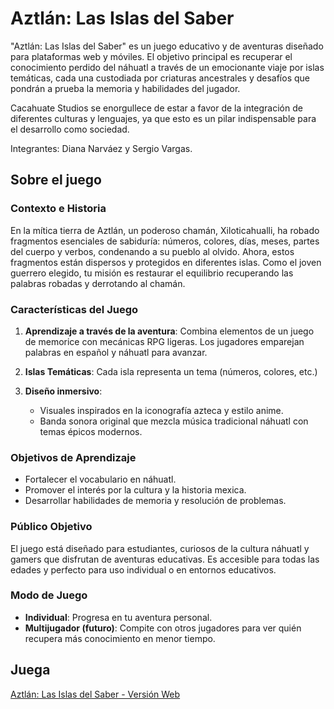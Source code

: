 # Aztlán: Las Islas del Saber

"Aztlán: Las Islas del Saber" es un juego educativo y de aventuras diseñado para plataformas web y móviles. El objetivo principal es recuperar el conocimiento perdido del náhuatl a través de un emocionante viaje por islas temáticas, cada una custodiada por criaturas ancestrales y desafíos que pondrán a prueba la memoria y habilidades del jugador.

Cacahuate Studios se enorgullece de estar a favor de la integración de diferentes culturas y lenguajes, ya que esto es un pilar indispensable para el desarrollo como sociedad.

Integrantes: Diana Narváez y Sergio Vargas.

## Sobre el juego

### Contexto e Historia

En la mítica tierra de Aztlán, un poderoso chamán, Xiloticahualli, ha robado fragmentos esenciales de sabiduría: números, colores, días, meses, partes del cuerpo y verbos, condenando a su pueblo al olvido. Ahora, estos fragmentos están dispersos y protegidos en diferentes islas. Como el joven guerrero elegido, tu misión es restaurar el equilibrio recuperando las palabras robadas y derrotando al chamán.

### Características del Juego
1. **Aprendizaje a través de la aventura**: Combina elementos de un juego de memorice con mecánicas RPG ligeras. Los jugadores emparejan palabras en español y náhuatl para avanzar.
   
2. **Islas Temáticas**: Cada isla representa un tema (números, colores, etc.)

3. **Diseño inmersivo**:
   - Visuales inspirados en la iconografía azteca y estilo anime.
   - Banda sonora original que mezcla música tradicional náhuatl con temas épicos modernos.

### Objetivos de Aprendizaje
- Fortalecer el vocabulario en náhuatl.
- Promover el interés por la cultura y la historia mexica.
- Desarrollar habilidades de memoria y resolución de problemas.

### Público Objetivo
El juego está diseñado para estudiantes, curiosos de la cultura náhuatl y gamers que disfrutan de aventuras educativas. Es accesible para todas las edades y perfecto para uso individual o en entornos educativos.

### Modo de Juego
- **Individual**: Progresa en tu aventura personal.
- **Multijugador (futuro)**: Compite con otros jugadores para ver quién recupera más conocimiento en menor tiempo.

## Juega

[Aztlán: Las Islas del Saber - Versión Web](https://dixnne.github.io/nahuatl-memorice)

